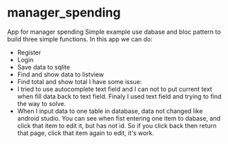 # manager_spending
App for manager spending
Simple example use dabase and bloc pattern to build three simple functions. In this app we can do:
 - Register
 - Login
 - Save data to sqlite
 - Find and show data to listview 
 - Find total and show total
I have some issue:
- I tried to use autocomplete text field and I can not to put current text when fill data back to text field. 
Finaly I used text field and trying to find the way to solve.
- When I input data to one table in database, data not changed like android studio. You can see when fist entering one item 
to dabase, and click that item to edit it, but has not id.  So if you click back then return that page, click that item again
to edit, it's work.


